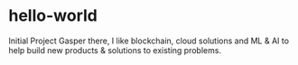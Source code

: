 # hello-world
Initial Project
Gasper there, I like blockchain, cloud solutions and ML & AI to help build new products & solutions to existing problems.

